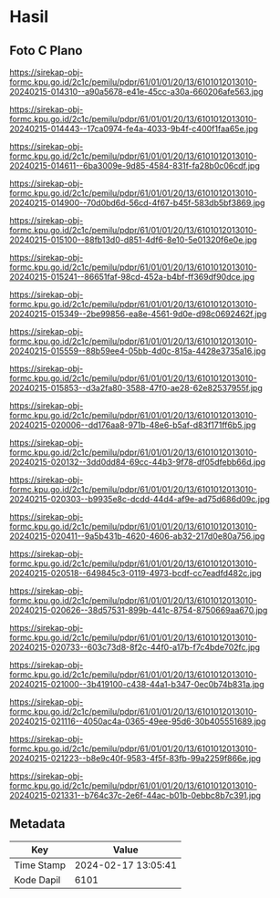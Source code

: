 # Hasil

## Foto C Plano

https://sirekap-obj-formc.kpu.go.id/2c1c/pemilu/pdpr/61/01/01/20/13/6101012013010-20240215-014310--a90a5678-e41e-45cc-a30a-660206afe563.jpg

https://sirekap-obj-formc.kpu.go.id/2c1c/pemilu/pdpr/61/01/01/20/13/6101012013010-20240215-014443--17ca0974-fe4a-4033-9b4f-c400f1faa65e.jpg

https://sirekap-obj-formc.kpu.go.id/2c1c/pemilu/pdpr/61/01/01/20/13/6101012013010-20240215-014611--6ba3009e-9d85-4584-831f-fa28b0c06cdf.jpg

https://sirekap-obj-formc.kpu.go.id/2c1c/pemilu/pdpr/61/01/01/20/13/6101012013010-20240215-014900--70d0bd6d-56cd-4f67-b45f-583db5bf3869.jpg

https://sirekap-obj-formc.kpu.go.id/2c1c/pemilu/pdpr/61/01/01/20/13/6101012013010-20240215-015100--88fb13d0-d851-4df6-8e10-5e01320f6e0e.jpg

https://sirekap-obj-formc.kpu.go.id/2c1c/pemilu/pdpr/61/01/01/20/13/6101012013010-20240215-015241--86651faf-98cd-452a-b4bf-ff369df90dce.jpg

https://sirekap-obj-formc.kpu.go.id/2c1c/pemilu/pdpr/61/01/01/20/13/6101012013010-20240215-015349--2be99856-ea8e-4561-9d0e-d98c0692462f.jpg

https://sirekap-obj-formc.kpu.go.id/2c1c/pemilu/pdpr/61/01/01/20/13/6101012013010-20240215-015559--88b59ee4-05bb-4d0c-815a-4428e3735a16.jpg

https://sirekap-obj-formc.kpu.go.id/2c1c/pemilu/pdpr/61/01/01/20/13/6101012013010-20240215-015853--d3a2fa80-3588-47f0-ae28-62e82537955f.jpg

https://sirekap-obj-formc.kpu.go.id/2c1c/pemilu/pdpr/61/01/01/20/13/6101012013010-20240215-020006--dd176aa8-971b-48e6-b5af-d83f171ff6b5.jpg

https://sirekap-obj-formc.kpu.go.id/2c1c/pemilu/pdpr/61/01/01/20/13/6101012013010-20240215-020132--3dd0dd84-69cc-44b3-9f78-df05dfebb66d.jpg

https://sirekap-obj-formc.kpu.go.id/2c1c/pemilu/pdpr/61/01/01/20/13/6101012013010-20240215-020303--b9935e8c-dcdd-44d4-af9e-ad75d686d09c.jpg

https://sirekap-obj-formc.kpu.go.id/2c1c/pemilu/pdpr/61/01/01/20/13/6101012013010-20240215-020411--9a5b431b-4620-4606-ab32-217d0e80a756.jpg

https://sirekap-obj-formc.kpu.go.id/2c1c/pemilu/pdpr/61/01/01/20/13/6101012013010-20240215-020518--649845c3-0119-4973-bcdf-cc7eadfd482c.jpg

https://sirekap-obj-formc.kpu.go.id/2c1c/pemilu/pdpr/61/01/01/20/13/6101012013010-20240215-020626--38d57531-899b-441c-8754-8750669aa670.jpg

https://sirekap-obj-formc.kpu.go.id/2c1c/pemilu/pdpr/61/01/01/20/13/6101012013010-20240215-020733--603c73d8-8f2c-44f0-a17b-f7c4bde702fc.jpg

https://sirekap-obj-formc.kpu.go.id/2c1c/pemilu/pdpr/61/01/01/20/13/6101012013010-20240215-021000--3b419100-c438-44a1-b347-0ec0b74b831a.jpg

https://sirekap-obj-formc.kpu.go.id/2c1c/pemilu/pdpr/61/01/01/20/13/6101012013010-20240215-021116--4050ac4a-0365-49ee-95d6-30b405551689.jpg

https://sirekap-obj-formc.kpu.go.id/2c1c/pemilu/pdpr/61/01/01/20/13/6101012013010-20240215-021223--b8e9c40f-9583-4f5f-83fb-99a2259f866e.jpg

https://sirekap-obj-formc.kpu.go.id/2c1c/pemilu/pdpr/61/01/01/20/13/6101012013010-20240215-021331--b764c37c-2e6f-44ac-b01b-0ebbc8b7c391.jpg


## Metadata

| Key        | Value               |
| ---------- | ------------------- |
| Time Stamp | 2024-02-17 13:05:41 |
| Kode Dapil | 6101                |



